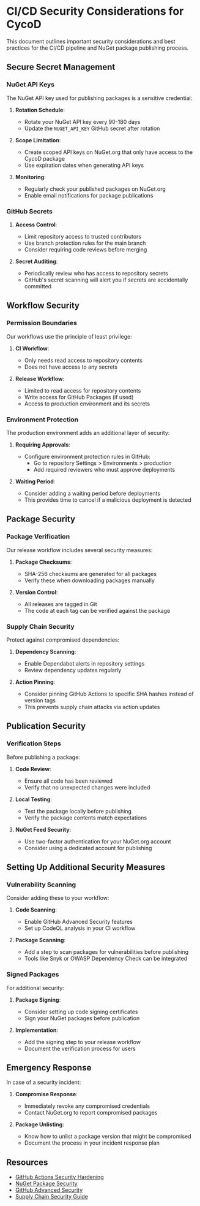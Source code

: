 # CI/CD Security Considerations for CycoD

This document outlines important security considerations and best practices for the CI/CD pipeline and NuGet package publishing process.

## Secure Secret Management

### NuGet API Keys

The NuGet API key used for publishing packages is a sensitive credential:

1. **Rotation Schedule**: 
   - Rotate your NuGet API key every 90-180 days
   - Update the `NUGET_API_KEY` GitHub secret after rotation

2. **Scope Limitation**:
   - Create scoped API keys on NuGet.org that only have access to the CycoD package
   - Use expiration dates when generating API keys

3. **Monitoring**:
   - Regularly check your published packages on NuGet.org
   - Enable email notifications for package publications

### GitHub Secrets

1. **Access Control**:
   - Limit repository access to trusted contributors
   - Use branch protection rules for the main branch
   - Consider requiring code reviews before merging

2. **Secret Auditing**:
   - Periodically review who has access to repository secrets
   - GitHub's secret scanning will alert you if secrets are accidentally committed

## Workflow Security

### Permission Boundaries

Our workflows use the principle of least privilege:

1. **CI Workflow**: 
   - Only needs read access to repository contents
   - Does not have access to any secrets

2. **Release Workflow**:
   - Limited to read access for repository contents
   - Write access for GitHub Packages (if used)
   - Access to production environment and its secrets

### Environment Protection

The production environment adds an additional layer of security:

1. **Requiring Approvals**:
   - Configure environment protection rules in GitHub:
     - Go to repository Settings > Environments > production
     - Add required reviewers who must approve deployments

2. **Waiting Period**:
   - Consider adding a waiting period before deployments
   - This provides time to cancel if a malicious deployment is detected

## Package Security

### Package Verification

Our release workflow includes several security measures:

1. **Package Checksums**:
   - SHA-256 checksums are generated for all packages
   - Verify these when downloading packages manually

2. **Version Control**:
   - All releases are tagged in Git
   - The code at each tag can be verified against the package

### Supply Chain Security

Protect against compromised dependencies:

1. **Dependency Scanning**:
   - Enable Dependabot alerts in repository settings
   - Review dependency updates regularly

2. **Action Pinning**:
   - Consider pinning GitHub Actions to specific SHA hashes instead of version tags
   - This prevents supply chain attacks via action updates

## Publication Security

### Verification Steps

Before publishing a package:

1. **Code Review**:
   - Ensure all code has been reviewed
   - Verify that no unexpected changes were included

2. **Local Testing**:
   - Test the package locally before publishing
   - Verify the package contents match expectations

3. **NuGet Feed Security**:
   - Use two-factor authentication for your NuGet.org account
   - Consider using a dedicated account for publishing

## Setting Up Additional Security Measures

### Vulnerability Scanning

Consider adding these to your workflow:

1. **Code Scanning**:
   - Enable GitHub Advanced Security features
   - Set up CodeQL analysis in your CI workflow

2. **Package Scanning**:
   - Add a step to scan packages for vulnerabilities before publishing
   - Tools like Snyk or OWASP Dependency Check can be integrated

### Signed Packages

For additional security:

1. **Package Signing**:
   - Consider setting up code signing certificates
   - Sign your NuGet packages before publication

2. **Implementation**:
   - Add the signing step to your release workflow
   - Document the verification process for users

## Emergency Response

In case of a security incident:

1. **Compromise Response**:
   - Immediately revoke any compromised credentials
   - Contact NuGet.org to report compromised packages

2. **Package Unlisting**:
   - Know how to unlist a package version that might be compromised
   - Document the process in your incident response plan

## Resources

- [GitHub Actions Security Hardening](https://docs.github.com/en/actions/security-guides/security-hardening-for-github-actions)
- [NuGet Package Security](https://docs.microsoft.com/en-us/nuget/concepts/package-validation-set)
- [GitHub Advanced Security](https://docs.github.com/en/get-started/learning-about-github/about-github-advanced-security)
- [Supply Chain Security Guide](https://github.com/ossf/wg-best-practices-os-developers)